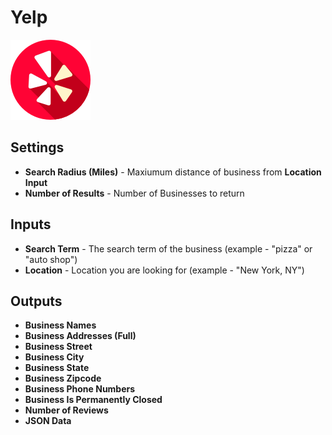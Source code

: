 # Yelp

![Look up business information from Yelp.](../../.gitbook/assets/yelp%20%281%29.png)

## Settings

* **Search Radius \(Miles\)** - Maxiumum distance of business from **Location Input** 
* **Number of Results** - Number of Businesses to return

## Inputs

* **Search Term** - The search term of the business \(example - "pizza" or "auto shop"\)
* **Location** - Location you are looking for \(example - "New York, NY"\)

## Outputs

* **Business Names**
* **Business Addresses \(Full\)**
* **Business Street**
* **Business City**
* **Business State**
* **Business Zipcode**
* **Business Phone Numbers**
* **Business Is Permanently Closed**
* **Number of Reviews**
* **JSON Data**

